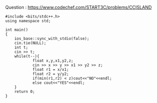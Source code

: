 Question : https://www.codechef.com/START3C/problems/CCISLAND


```
#include <bits/stdc++.h>
using namespace std;

int main()
{
    ios_base::sync_with_stdio(false);
    cin.tie(NULL);
    int t;
    cin >> t;
    while(t--){
            float x,y,x1,y2,z;
            cin >> x >> y >> x1 >> y2 >> z;
            float r1 = x/x1;
            float r2 = y/y2;
            if(min(r1,r2) < z)cout<<"NO"<<endl;
            else cout<<"YES"<<endl;
    }
    return 0;
}
```

